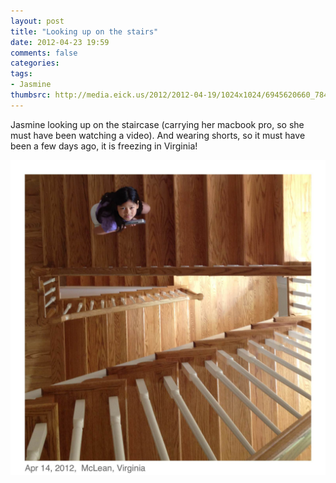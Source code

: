 ```yaml
---
layout: post
title: "Looking up on the stairs"
date: 2012-04-23 19:59
comments: false
categories: 
tags:
- Jasmine
thumbsrc: http://media.eick.us/2012/2012-04-19/1024x1024/6945620660_784d78ec77_o.jpg
---
```

Jasmine looking up on the staircase (carrying her macbook pro, so she must have been watching a video).  And wearing shorts, so it must have been a few days ago, it is freezing in Virginia!



![Jasmine looking up on the stairs](/assets/images/2012/2012-04-19/6945620660_784d78ec77_o.jpg)

